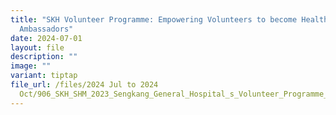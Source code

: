 ```yaml
---
title: "SKH Volunteer Programme: Empowering Volunteers to become Healthcare
  Ambassadors"
date: 2024-07-01
layout: file
description: ""
image: ""
variant: tiptap
file_url: /files/2024 Jul to 2024
  Oct/906_SKH_SHM_2023_Sengkang_General_Hospital_s_Volunteer_Programme__Empowering_Volunteers_to_become_Healthcare.pdf
---
```

